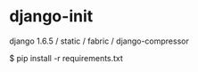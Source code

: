 django-init
===========

django 1.6.5 / static / fabric / django-compressor

$ pip install -r requirements.txt
